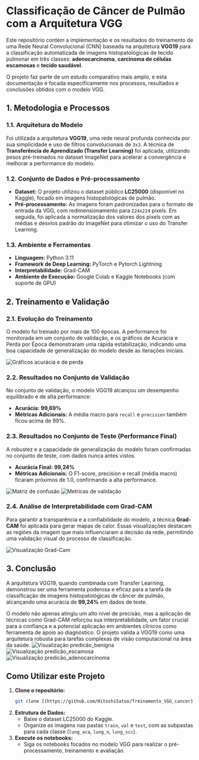# Classificação de Câncer de Pulmão com a Arquitetura VGG

Este repositório contém a implementação e os resultados do treinamento de uma Rede Neural Convolucional (CNN) baseada na arquitetura **VGG19** para a classificação automatizada de imagens histopatológicas de tecido pulmonar em três classes: **adenocarcinoma**, **carcinoma de células escamosas** e **tecido saudável**.

O projeto faz parte de um estudo comparativo mais amplo, e esta documentação é focada especificamente nos processos, resultados e conclusões obtidos com o modelo VGG.

## 1. Metodologia e Processos

### 1.1. Arquitetura do Modelo
Foi utilizada a arquitetura **VGG19**, uma rede neural profunda conhecida por sua simplicidade e uso de filtros convolucionais de `3x3`. A técnica de **Transferência de Aprendizado (Transfer Learning)** foi aplicada, utilizando pesos pré-treinados no dataset ImageNet para acelerar a convergência e melhorar a performance do modelo.

### 1.2. Conjunto de Dados e Pré-processamento
* **Dataset:** O projeto utilizou o dataset público **LC25000** (disponível no Kaggle), focado em imagens histopatológicas de pulmão.
* **Pré-processamento:** As imagens foram padronizadas para o formato de entrada da VGG, com redimensionamento para `224x224` pixels. Em seguida, foi aplicada a normalização dos valores dos pixels com as médias e desvios padrão do ImageNet para otimizar o uso do Transfer Learning.

### 1.3. Ambiente e Ferramentas
* **Linguagem:** Python 3.11
* **Framework de Deep Learning:** PyTorch e Pytorch Lightning
* **Interpretabilidade:** Grad-CAM
* **Ambiente de Execução:** Google Colab e Kaggle Notebooks (com suporte de GPU)

## 2. Treinamento e Validação

### 2.1. Evolução do Treinamento
O modelo foi treinado por mais de 100 épocas. A performance foi monitorada em um conjunto de validação, e os gráficos de Acurácia e Perda por Época demonstraram uma rápida estabilização, indicando uma boa capacidade de generalização do modelo desde as iterações iniciais.

![Gráficos acurácia e de perda](img/grafico_metricas_validacao.png)

### 2.2. Resultados no Conjunto de Validação
No conjunto de validação, o modelo VGG19 alcançou um desempenho equilibrado e de alta performance:
* **Acurácia:** **99,69%**
* **Métricas Adicionais:** A média macro para `recall` e `precision` também ficou acima de 99%.

### 2.3. Resultados no Conjunto de Teste (Performance Final)
A robustez e a capacidade de generalização do modelo foram confirmadas no conjunto de teste, com dados nunca antes vistos.
* **Acurácia Final:** **99,24%**
* **Métricas Adicionais:** O F1-score, precision e recall (média macro) ficaram próximos de 1.0, confirmando a alta performance.

![Matriz de confusão](img/matriz_confusao_validacao.png)
![Metricas de validação](img/mtreicas_desempenho.png)
### 2.4. Análise de Interpretabilidade com Grad-CAM
Para garantir a transparência e a confiabilidade do modelo, a técnica **Grad-CAM** foi aplicada para gerar mapas de calor. Essas visualizações destacam as regiões da imagem que mais influenciaram a decisão da rede, permitindo uma validação visual do processo de classificação.

![Visualização Grad-Cam](img/resultado_grad_cam.png)

## 3. Conclusão

A arquitetura VGG19, quando combinada com Transfer Learning, demonstrou ser uma ferramenta poderosa e eficaz para a tarefa de classificação de imagens histopatológicas de câncer de pulmão, alcançando uma acurácia de **99,24%** em dados de teste.

O modelo não apenas atingiu um alto nível de precisão, mas a aplicação de técnicas como Grad-CAM reforçou sua interpretabilidade, um fator crucial para a confiança e a potencial aplicação em ambientes clínicos como ferramenta de apoio ao diagnóstico. O projeto valida a VGG19 como uma arquitetura robusta para tarefas complexas de visão computacional na área da saúde.
![Visualização predicão_benigna](img/predicao_benigna.png)
![Visualização predicão_escamosa](img/predicao_escamosas.png)
![Visualização predicão_adenocarcinoma](img/predicao_adenocarcinoma.png)

## Como Utilizar este Projeto

1.  **Clone o repositório:**
    ```bash
    git clone [(https://github.com/HitoshiSatoo/Treinamento_VGG_cancer)]
    ```
2.  **Estrutura de Dados:**
    * Baixe o dataset LC25000 do Kaggle.
    * Organize as imagens nas pastas `train`, `val` e `test`, com as subpastas para cada classe (`lung_aca`, `lung_n`, `lung_scc`).
3.  **Execute os notebooks:**
    * Siga os notebooks focados no modelo VGG para realizar o pré-processamento, treinamento e avaliação.
